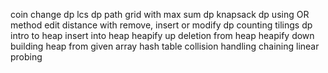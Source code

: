 coin change dp
lcs dp
path grid with max sum dp
knapsack dp using OR method
edit distance with remove, insert or modify dp
counting tilings dp
intro to heap
insert into heap
heapify up
deletion from heap
heapify down 
building heap from given array
hash table collision handling chaining
linear probing

